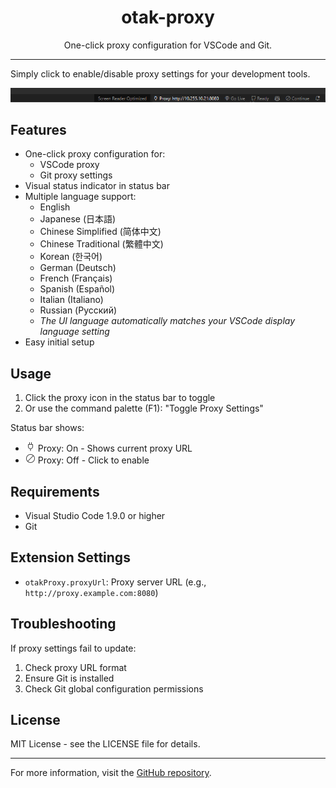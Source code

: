<p align="center">
  <h1 align="center">otak-proxy</h1>
  <p align="center">One-click proxy configuration for VSCode and Git.</p>
</p>

---

Simply click to enable/disable proxy settings for your development tools.

![](images/otak-proxy.png)

## Features

- One-click proxy configuration for:
  - VSCode proxy
  - Git proxy settings
- Visual status indicator in status bar
- Multiple language support:
  - English
  - Japanese (日本語)
  - Chinese Simplified (简体中文)
  - Chinese Traditional (繁體中文)
  - Korean (한국어)
  - German (Deutsch)
  - French (Français)
  - Spanish (Español)
  - Italian (Italiano)
  - Russian (Русский)
  - _The UI language automatically matches your VSCode display language setting_
- Easy initial setup

## Usage

1. Click the proxy icon in the status bar to toggle
2. Or use the command palette (F1): "Toggle Proxy Settings"

Status bar shows:
- ![Proxy On](images/plug.png) Proxy: On - Shows current proxy URL
- ![Proxy Off](images/circle-slash.png) Proxy: Off - Click to enable

## Requirements

- Visual Studio Code 1.9.0 or higher
- Git

## Extension Settings

* `otakProxy.proxyUrl`: Proxy server URL (e.g., `http://proxy.example.com:8080`)

## Troubleshooting

If proxy settings fail to update:
1. Check proxy URL format
2. Ensure Git is installed
3. Check Git global configuration permissions

## License

MIT License - see the LICENSE file for details.

---

For more information, visit the [GitHub repository](https://github.com/tsuyoshi-otake-system-exe-jp/otak-proxy).